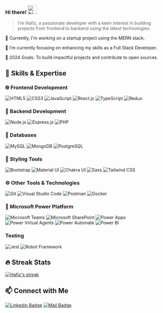 ### Hi there! <img src="https://user-images.githubusercontent.com/1303154/88677602-1635ba80-d120-11ea-84d8-d263ba5fc3c0.gif" width="28px" height="28px" alt="hi">

> I'm Hafiz, a passionate developer with a keen interest in building projects from frontend to backend using the latest technologies.

🌱 Currently, I'm working on a startup project using the MERN stack.

🔭 I’m currently focusing on enhancing my skills as a Full Stack Developer.

🥅 2024 Goals: To build impactful projects and contribute to open sources.

## 🚀 Skills & Expertise

### 🌐 Frontend Development

<img src="https://img.shields.io/badge/HTML5-E34F26?style=flat-square&logo=html5&logoColor=white" alt="HTML5" />
<img src="https://img.shields.io/badge/CSS3-1572B6?style=flat-square&logo=css3&logoColor=white" alt="CSS3" />
<img src="https://img.shields.io/badge/JavaScript-F7DF1E?style=flat-square&logo=javascript&logoColor=black" alt="JavaScript" />
<img src="https://img.shields.io/badge/React-61DAFB?style=flat-square&logo=react&logoColor=white" alt="React.js" />
<img src="https://img.shields.io/badge/TypeScript-3178C6?style=flat-square&logo=typescript&logoColor=white" alt="TypeScript" />
<img src="https://img.shields.io/badge/Redux-764ABC?style=flat-square&logo=Redux&logoColor=white" alt="Redux" />

### 🔧 Backend Development

<img src="https://img.shields.io/badge/Node.js-339933?style=flat-square&logo=node.js&logoColor=white" alt="Node.js" />
<img src="https://img.shields.io/badge/Express.js-000000?style=flat-square&logo=express&logoColor=white" alt="Express.js" />
<img src="https://img.shields.io/badge/PHP-777BB4?style=flat-square&logo=php&logoColor=white" alt="PHP" />

### 💾 Databases

<img src="https://img.shields.io/badge/MySQL-4479A1?style=flat-square&logo=mysql&logoColor=white" alt="MySQL" />
<img src="https://img.shields.io/badge/MongoDB-47A248?style=flat-square&logo=mongodb&logoColor=white" alt="MongoDB" />
<img src="https://img.shields.io/badge/PostgreSQL-4169E1?style=flat-square&logo=postgresql&logoColor=white" alt="PostgreSQL" />

### 🎨 Styling Tools

<img src="https://img.shields.io/badge/Bootstrap-7952B3?style=flat-square&logo=Bootstrap&logoColor=white" alt="Bootstrap" />
<img src="https://img.shields.io/badge/Material_UI-007FFF?style=flat-square&logo=material-ui&logoColor=white" alt="Material UI" />
<img src="https://img.shields.io/badge/Chakra_UI-319795?style=flat-square&logo=chakra-ui&logoColor=white" alt="Chakra UI" />
<img src="https://img.shields.io/badge/Sass-CC6699?style=flat-square&logo=sass&logoColor=white" alt="Sass" />
<img src="https://img.shields.io/badge/Tailwind_CSS-06B6D4?style=flat-square&logo=Tailwindcss&logoColor=white" alt="Tailwind CSS" />

### ⚙️ Other Tools & Technologies

<img src="https://img.shields.io/badge/Git-F05033?style=flat-square&logo=git&logoColor=white" alt="Git" />
<img src="https://img.shields.io/badge/Visual_Studio_Code-0078d7?style=flat-square&logo=visual-studio-code&logoColor=white" alt="Visual Studio Code" />
<img src="https://img.shields.io/badge/Postman-FFDF18?style=flat-square&logo=postman&logoColor=black" alt="Postman" />
<img src="https://img.shields.io/badge/Docker-2496ED?style=flat-square&logo=docker&logoColor=white" alt="Docker" />

### 💼 Microsoft Power Platform

<img src="https://img.shields.io/badge/Microsoft_Teams-6264A7?style=flat-square&logo=microsoftTeams&logoColor=white" alt="Microsoft Teams" />
<img src="https://img.shields.io/badge/Microsoft_SharePoint-0078D4?style=flat-square&logo=microsoftSharePoint&logoColor=white" alt="Microsoft SharePoint" />
<img src="https://img.shields.io/badge/Power_Apps-742774?style=flat-square&logo=powerApps&logoColor=white" alt="Power Apps" />
<img src="https://img.shields.io/badge/Power_Virtual_Agents-0B556A?style=flat-square&logo=powerVirtualAgents&logoColor=white" alt="Power Virtual Agents" />
<img src="https://img.shields.io/badge/Power_Automate-0066FF?style=flat-square&logo=powerAutomate&logoColor=white" alt="Power Automate" />
<img src="https://img.shields.io/badge/Power_BI-F2C811?style=flat-square&logo=powerbi&logoColor=black" alt="Power BI" />

### Testing

<img src="https://img.shields.io/badge/Jest-C21325?style=flat-square&logo=jest&logoColor=white" alt="Jest" />
<img src="https://img.shields.io/badge/Robot_Framework-000000?style=flat-square&logo=robotframework&logoColor=white" alt="Robot Framework" />

## 🔥 Streak Stats

<p align="left">
  <a href="https://github.com/hafizkh/github-readme-streak-stats">
    <img title="🔥 Get streak stats for your profile at git.io/streak-stats" alt="Hafiz's streak" src="https://github-readme-streak-stats.herokuapp.com?user=hafizkh&theme=monokai-metallian&hide_border=true"/>
  </a>
</p>

## 📫 Connect with Me

[![Linkedin Badge](https://img.shields.io/badge/-LinkedIn-0e76a8?style=flat&labelColor=0e76a8&logo=linkedin&logoColor=white)](https://www.linkedin.com/in/hafiz-javid/)
[![Mail Badge](https://img.shields.io/badge/-Gmail-c0392b?style=flat&labelColor=c0392b&logo=gmail&logoColor=white)](mailto:hafizjavid471@gmail.com)
